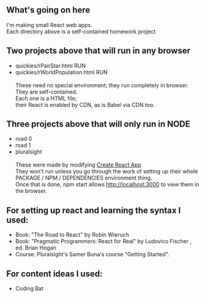 ## What's going on here
I'm making small React web apps.<br>Each directory above is a self-contained homework project
## Two projects above that will run in any browser
* quickies/rPairStar.html RUN
* quickies/rWorldPopulation.html RUN<br><br>
These need no special environment; they run completely in browser.<br>
They are self-contained.<br>
Each one is a HTML file;<br>
their React is enabled by CDN, as is Babel via CDN too.  <br>

## Three projects above that will only run in NODE
* road 0
* road 1
* pluralsight<br><br>
These were made by modifying [Create React App](https://github.com/facebook/create-react-app)<br>
They won't run unless you go through the work of setting up their whole PACKAGE / NPM / DEPENDENCIES environment thing.<br>
Once that is done, npm start allows [http://localhost:3000](http://localhost:3000) to view them in the browser.<br>

## For setting up react and learning the syntax I used:

* Book: "The Road to React" by Robin Wieruch
* Book: "Pragmatic Programmers: React for Real" by Ludovico Fischer , ed. Brian Hogan
* Course: Pluralsight's Samer Buna's course "Getting Started".
## For content ideas I used:
* Coding Bat 
